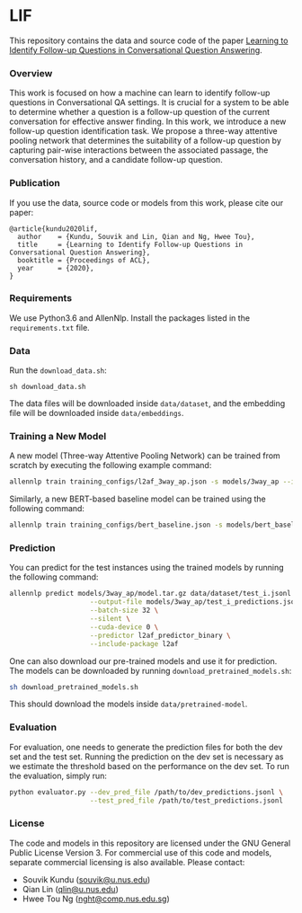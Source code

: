 # LIF  #

This repository contains the data and source code of the
paper [Learning to Identify Follow-up Questions in Conversational
Question Answering](https://aclanthology.org/2020.acl-main.90.pdf).


### Overview  ###

This work is focused on how a machine can learn to identify follow-up questions in
Conversational QA settings. It is crucial for a system to
be able to determine whether a question is
a follow-up question of the current conversation for effective answer finding.
In this work, we introduce a new follow-up question identification task.
We propose a three-way attentive pooling network
that determines the suitability of a follow-up
question by capturing pair-wise interactions
between the associated passage, the conversation history, and a candidate
follow-up question.


### Publication ###

If you use the data, source code or models from this work, please cite our paper:

```
@article{kundu2020lif,
  author    = {Kundu, Souvik and Lin, Qian and Ng, Hwee Tou},
  title     = {Learning to Identify Follow-up Questions in Conversational Question Answering},
  booktitle = {Proceedings of ACL},
  year      = {2020},
}
```


### Requirements ###

We use Python3.6 and AllenNlp. Install the packages listed in the `requirements.txt` file.


### Data ###

Run the `download_data.sh`:
```
sh download_data.sh
```

The data files will be downloaded inside `data/dataset`, and the embedding file will
be downloaded inside `data/embeddings`.


### Training a New Model ###

A new model (Three-way Attentive Pooling Network) can be trained from scratch
by executing the following example command:

```bash
allennlp train training_configs/l2af_3way_ap.json -s models/3way_ap --include-package l2af
```

Similarly, a new BERT-based baseline model can be trained using the following command:

```bash
allennlp train training_configs/bert_baseline.json -s models/bert_baseline --include-package l2af
```


### Prediction ###

You can predict for the test instances using the trained models
by running the following command:

```bash
allennlp predict models/3way_ap/model.tar.gz data/dataset/test_i.jsonl \
                    --output-file models/3way_ap/test_i_predictions.jsonl \
                    --batch-size 32 \
                    --silent \
                    --cuda-device 0 \
                    --predictor l2af_predictor_binary \
                    --include-package l2af
```

One can also download our pre-trained models and use it for prediction. The models can be downloaded
by running `download_pretrained_models.sh`:

```bash
sh download_pretrained_models.sh
```

This should download the models inside `data/pretrained-model`.


### Evaluation ###

For evaluation, one needs to generate the prediction files for both the dev set
and the test set. Running the prediction on the dev set is necessary
as we estimate the threshold based on the performance on the dev set.
To run the evaluation, simply run:

```bash
python evaluator.py --dev_pred_file /path/to/dev_predictions.jsonl \
                    --test_pred_file /path/to/test_predictions.jsonl
```

### License ###

The code and models in this repository are licensed under the GNU General Public License Version 3. For commercial use of this code and models, separate commercial licensing is also available. Please contact:
* Souvik Kundu ([souvik@u.nus.edu](mailto:souvik@u.nus.edu))
* Qian Lin ([qlin@u.nus.edu](mailto:qlin@u.nus.edu))
* Hwee Tou Ng ([nght@comp.nus.edu.sg](mailto:nght@comp.nus.edu.sg))
